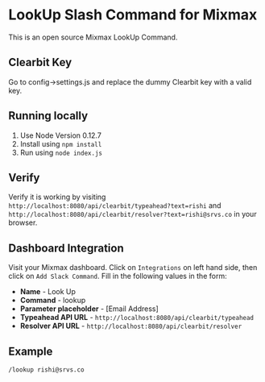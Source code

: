 # LookUp Slash Command for Mixmax

This is an open source Mixmax LookUp Command.

## Clearbit Key
Go to config->settings.js and replace the dummy Clearbit key with a valid key.

## Running locally

1. Use Node Version 0.12.7
2. Install using `npm install`
2. Run using `node index.js`

## Verify
Verify it is working by visiting ```http://localhost:8080/api/clearbit/typeahead?text=rishi``` and ```http://localhost:8080/api/clearbit/resolver?text=rishi@srvs.co``` in your browser.

## Dashboard Integration
Visit your Mixmax dashboard. Click on `Integrations` on left hand side, then click on `Add Slack Command`. Fill in the following values in the form:
  - **Name** - Look Up
  - **Command** - lookup
  - **Parameter placeholder** - [Email Address]
  - **Typeahead API URL** -  ```http://localhost:8080/api/clearbit/typeahead```
  - **Resolver API URL** - ```http://localhost:8080/api/clearbit/resolver```

## Example

```/lookup rishi@srvs.co```
